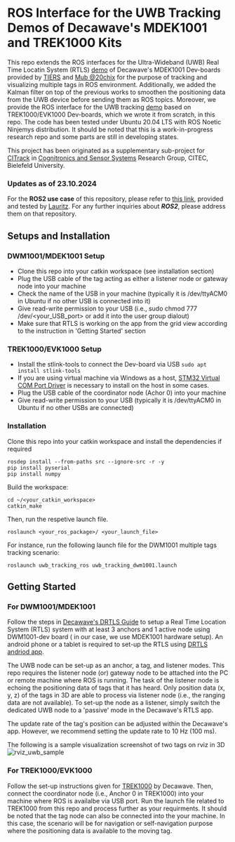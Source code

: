 # ROS Interface for the UWB Tracking Demos of Decawave's MDEK1001 and TREK1000 Kits

This repo extends the ROS interfaces for the Ultra-Wideband (UWB) Real Time Locatin System (RTLS) [demo](https://www.decawave.com/mdek1001/usermanual/) of Decawave's MDEK1001 Dev-boards provided by [TIERS](https://github.com/TIERS/ros-dwm1001-uwb-localization.git) and [Mub @20chix](https://github.com/20chix/dwm1001_ros.git) for the purpose of tracking and visualizing multiple tags in ROS environment. Additionally, we added the Kalman filter on top of the previous works to smoothen the positioning data from the UWB device before sending them as ROS topics. Moreover, we provide the ROS interface for the UWB tracking [demo](https://www.decawave.com/wp-content/uploads/2018/09/trek1000_user_manual.pdf) based on TREK1000/EVK1000 Dev-boards, which we wrote it from scratch, in this repo. The code has been tested under Ubuntu 20.04 LTS with ROS Noetic Ninjemys distribution. It should be noted that this is a work-in-progress research repo and some parts are still in developing states. 

This project has been originated as a supplementary sub-project for [CITrack](https://cit-ec.de/en/ks/projects/citrack) in [Cognitronics and Sensor Systems](https://www.cit-ec.de/en/ks) Research Group, CITEC, Bielefeld University.

### Updates as of 23.10.2024

For the **ROS2 use case** of this repository, please refer to [this link](https://github.com/lauritz1000/uwb-tracking-ros2), provided and tested by [Lauritz](https://github.com/lauritz1000). For any further inquiries about **_ROS2_**, please address them on that repository.

## Setups and Installation
### DWM1001/MDEK1001 Setup
- Clone this repo into your catkin workspace (see installation section)
- Plug the USB cable of the tag acting as either a listener node or gateway node into your machine
- Check the name of the USB in your machine (typically it is /dev/ttyACM0 in Ubuntu if no other USB is connected into it)
- Give read-write permission to your USB (i.e., sudo chmod 777 /dev/<your_USB_port> or add it into the user group dialout)
- Make sure that RTLS is working on the app from the grid view according to the instruction in 'Getting Started' section 

### TREK1000/EVK1000 Setup
- Install the stlink-tools to connect the Dev-board via USB ``` sudo apt install stlink-tools ```
- If you are using virtual machine via Windows as a host, [STM32 Virtual COM Port Driver](https://www.st.com/en/development-tools/stsw-stm32102.html) is necessary to install on the host in some cases.
- Plug the USB cable of the coordinator node (Achor 0) into your machine
- Give read-write permission to your USB (typically it is /dev/ttyACM0 in Ubuntu if no other USBs are connected)

### Installation

Clone this repo into your catkin workspace and install the dependencies if required 
```
rosdep install --from-paths src --ignore-src -r -y
pip install pyserial
pip install numpy
```

Build the workspace:
```
cd ~/<your_catkin_workspace>
catkin_make 
```
Then, run the respetive launch file.
```
roslaunch <your_ros_package>/ <your_launch_file>
```

For instance, run the following launch file for the DWM1001 multiple tags tracking scenario:
```
roslaunch uwb_tracking_ros uwb_tracking_dwm1001.launch
```


## Getting Started
### For DWM1001/MDEK1001 
Follow the steps in [Decawave's DRTLS Guide](https://www.decawave.com/mdek1001/quickstart/) to setup a Real Time Location System (RTLS) system with at least 3 anchors and 1 active node using DWM1001-dev board ( in our case, we use MDEK1001 hardware setup). An android phone or a tablet is required to set-up the RTLS using [DRTLS andriod app](https://www.decawave.com/product/dwm1001-development-board/). 

The UWB node can be set-up as an anchor, a tag, and listener modes. This repo requires the listener node (or) gateway node to be attached into the PC or remote machine where ROS is running. The task of the listener node is echoing the positioning data of tags that it has heard. Only position data (x, y, z) of the tags in 3D are able to process via listener node (i.e., the ranging data are not available). To set-up the node as a listener, simply switch the dedicated UWB node to a 'passive' mode in the Decawave's RTLS app. 

The update rate of the tag's position can be adjusted within the Decawave's app. However, we recommend setting the update rate to 10 Hz (100 ms).

The following is a sample visualization screenshot of two tags on rviz in 3D
![rviz_uwb_sample](https://user-images.githubusercontent.com/18302290/144410317-1d5b5a1f-3058-487b-b583-408133118df7.JPG)

### For TREK1000/EVK1000
Follow the set-up instructions given for [TREK1000](https://www.decawave.com/wp-content/uploads/2018/09/trek1000_user_manual.pdf) by Decawave. Then, connect the coordinator node (i.e., Anchor 0 in TREK1000) into your machine where ROS is availalbe via USB port. Run the launch file related to TREK1000 from this repo and process further as your requirments. It should be noted that the tag node can also be connected into the your machine. In this case, the scenario will be for navigation or self-navigation purpose where the positioning data is available to the moving tag. 
